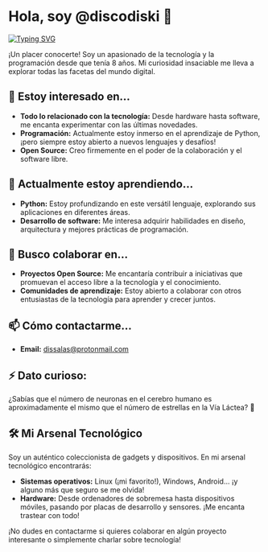 # Hola, soy @discodiski 👋

[![Typing SVG](https://readme-typing-svg.herokuapp.com?color=%2336BCF7&lines=Tecnólogo+Curioso+y+Entusiasta+del+Open+Source)](https://git.io/typing-svg)

¡Un placer conocerte! Soy un apasionado de la tecnología y la programación desde que tenía 8 años. Mi curiosidad insaciable me lleva a explorar todas las facetas del mundo digital. 

## 👀 Estoy interesado en...

* **Todo lo relacionado con la tecnología:** Desde hardware hasta software, me encanta experimentar con las últimas novedades.
* **Programación:** Actualmente estoy inmerso en el aprendizaje de Python, ¡pero siempre estoy abierto a nuevos lenguajes y desafíos!
* **Open Source:** Creo firmemente en el poder de la colaboración y el software libre.

## 🌱 Actualmente estoy aprendiendo...

* **Python:** Estoy profundizando en este versátil lenguaje, explorando sus aplicaciones en diferentes áreas.
* **Desarrollo de software:** Me interesa adquirir habilidades en diseño, arquitectura y mejores prácticas de programación.

## 💞️ Busco colaborar en...

* **Proyectos Open Source:** Me encantaría contribuir a iniciativas que promuevan el acceso libre a la tecnología y el conocimiento.
* **Comunidades de aprendizaje:** Estoy abierto a colaborar con otros entusiastas de la tecnología para aprender y crecer juntos.

## 📫 Cómo contactarme...

* **Email:** dissalas@protonmail.com

## ⚡ Dato curioso:

¿Sabías que el número de neuronas en el cerebro humano es aproximadamente el mismo que el número de estrellas en la Vía Láctea? 🤯

## 🛠️ Mi Arsenal Tecnológico

Soy un auténtico coleccionista de gadgets y dispositivos. En mi arsenal tecnológico encontrarás:

* **Sistemas operativos:** Linux (¡mi favorito!), Windows, Android... ¡y alguno más que seguro se me olvida!
* **Hardware:** Desde ordenadores de sobremesa hasta dispositivos móviles, pasando por placas de desarrollo y sensores. ¡Me encanta trastear con todo!

¡No dudes en contactarme si quieres colaborar en algún proyecto interesante o simplemente charlar sobre tecnología!


<!---
discodiski/discodiski is a ✨ special ✨ repository because its `README.md` (this file) appears on your GitHub profile.
You can click the Preview link to take a look at your changes.
--->
